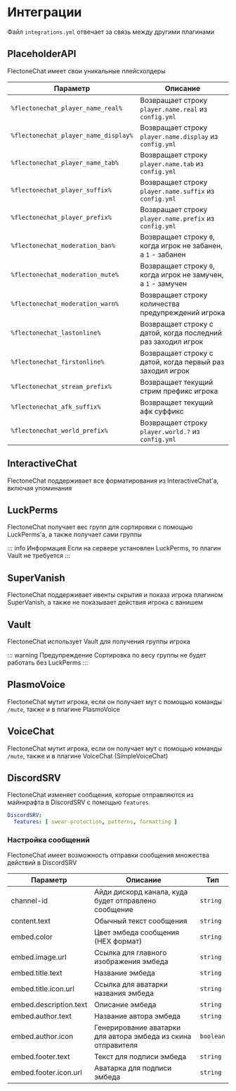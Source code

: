 # Интеграции

Файл `integrations.yml` отвечает за связь между другими плагинами

## PlaceholderAPI

FlectoneChat имеет свои уникальные плейсхолдеры

| Параметр                             | Описание                                                       |
|--------------------------------------|----------------------------------------------------------------|
| `%flectonechat_player_name_real%`    | Возвращает строку `player.name.real` из `config.yml`           |
| `%flectonechat_player_name_display%` | Возвращает строку `player.name.display` из `config.yml`        |
| `%flectonechat_player_name_tab%`     | Возвращает строку `player.name.tab` из `config.yml`            |
| `%flectonechat_player_suffix%`       | Возвращает строку `player.name.suffix` из `config.yml`         |
| `%flectonechat_player_prefix%`       | Возвращает строку `player.name.prefix` из `config.yml`         |
| `%flectonechat_moderation_ban%`      | Возвращает строку `0`, когда игрок не забанен, а `1` - забанен |
| `%flectonechat_moderation_mute%`     | Возвращает строку `0`, когда игрок не замучен, а `1` - замучен |
| `%flectonechat_moderation_warn%`     | Возвращает строку количества предупреждений игрока             |
| `%flectonechat_lastonline%`          | Возвращает строку с датой, когда последний раз заходил игрок   |
| `%flectonechat_firstonline%`         | Возвращает строку с датой, когда первый раз заходил игрок      |
| `%flectonechat_stream_prefix%`       | Возвращает текущий стрим префикс игрока                        |
| `%flectonechat_afk_suffix%`          | Возвращает текущий афк суффикс                                 |
| `%flectonechat_world_prefix%`        | Возвращает строку `player.world.?` из `config.yml`             |

## InteractiveChat

FlectoneChat поддерживает все форматирования из InteractiveChat'a, включая упоминания

## LuckPerms

FlectoneChat получает вес групп для сортировки с помощью LuckPerms'a, а также получает сами группы

::: info Информация
Если на сервере установлен LuckPerms, то плагин Vault не требуется
:::

## SuperVanish

FlectoneChat поддерживает ивенты скрытия и показа игрока плагином SuperVanish, а также не показывает действия игрока с ванишем

## Vault

FlectoneChat использует Vault для получения группы игрока

::: warning Предупреждение
Сортировка по весу группы не будет работать без LuckPerms
:::

## PlasmoVoice

FlectoneChat мутит игрока, если он получает мут с помощью команды `/mute`, также и в плагине PlasmoVoice

## VoiceChat

FlectoneChat мутит игрока, если он получает мут с помощью команды `/mute`, также и в плагине VoiceChat (SimpleVoiceChat)

## DiscordSRV

FlectoneChat изменяет сообщения, которые отправляются из майнкрафта в DiscordSRV с помощью `features`
```yaml
DiscordSRV:
  features: [ swear-protection, patterns, formatting ]
```

### Настройка сообщений
FlectoneChat имеет возможность отправки сообщения множества действий в DiscordSRV

| Параметр               | Описание                                                      | Тип       |
|------------------------|---------------------------------------------------------------|-----------|
| channel-id             | Айди дискорд канала, куда будет отправлено сообщение          | `string`  |
| content.text           | Обычный текст сообщения                                       | `string`  |
| embed.color            | Цвет эмбеда сообщения (HEX формат)                            | `string`  |
| embed.image.url        | Ссылка для главного изображения эмбеда                        | `string`  |
| embed.title.text       | Название эмбеда                                               | `string`  |
| embed.title.icon.url   | Ссылка для аватарки названия эмбеда                           | `string`  |
| embed.description.text | Описание эмбеда                                               | `string`  |
| embed.author.text      | Название автора эмбеда                                        | `string`  |
| embed.author.icon      | Генерирование аватарки для автора эмбеда из скина отправителя | `boolean` |
| embed.footer.text      | Текст для подписи эмбеда                                      | `string`  |
| embed.footer.icon.url  | Аватарка для подписи эмбеда                                   | `string`  |
